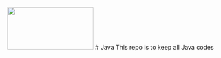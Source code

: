 <img height="100px" width="200px" src="https://logos-download.com/wp-content/uploads/2016/10/Java_logo.png">
# Java
This repo is to keep all Java codes
